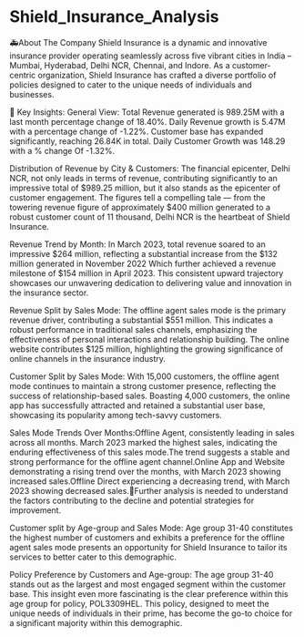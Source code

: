 # Shield_Insurance_Analysis
🚑About The Company
Shield Insurance is a dynamic and innovative insurance provider operating seamlessly across five vibrant cities in India – Mumbai, Hyderabad, Delhi NCR, Chennai, and Indore. As a customer-centric organization, Shield Insurance has crafted a diverse portfolio of policies designed to cater to the unique needs of individuals and businesses.

🌟 Key Insights:
General View:
Total Revenue generated is 989.25M with a last month percentage change of 18.40%.
Daily Revenue growth is 5.47M with a percentage change of -1.22%.
Customer base has expanded significantly, reaching 26.84K in total.
Daily Customer Growth was 148.29 with a % change Of -1.32%.

Distribution of Revenue by City & Customers: The financial epicenter, Delhi NCR, not only leads in terms of revenue, contributing significantly to an impressive total of $989.25 million, but it also stands as the epicenter of customer engagement. The figures tell a compelling tale — from the towering revenue figure of approximately $400 million generated to a robust customer count of 11 thousand, Delhi NCR is the heartbeat of Shield Insurance.

Revenue Trend by Month: In March 2023, total revenue soared to an impressive $264 million, reflecting a substantial increase from the $132 million generated in November 2022 Which further achieved a revenue milestone of $154 million in April 2023. This consistent upward trajectory showcases our unwavering dedication to delivering value and innovation in the insurance sector.

Revenue Split by Sales Mode: The offline agent sales mode is the primary revenue driver, contributing a substantial $551 million. This indicates a robust performance in traditional sales channels, emphasizing the effectiveness of personal interactions and relationship building. The online website contributes $125 million, highlighting the growing significance of online channels in the insurance industry.

Customer Split by Sales Mode: With 15,000 customers, the offline agent mode continues to maintain a strong customer presence, reflecting the success of relationship-based sales. Boasting 4,000 customers, the online app has successfully attracted and retained a substantial user base, showcasing its popularity among tech-savvy customers.

Sales Mode Trends Over Months:Offline Agent, consistently leading in sales across all months. March 2023 marked the highest sales, indicating the enduring effectiveness of this sales mode.The trend suggests a stable and strong performance for the offline agent channel.Online App and Website demonstrating a rising trend over the months, with March 2023 showing increased sales.Offline Direct experiencing a decreasing trend, with March 2023 showing decreased sales.Further analysis is needed to understand the factors contributing to the decline and potential strategies for improvement.

Customer split by Age-group and Sales Mode: Age group 31-40 constitutes the highest number of customers and exhibits a preference for the offline agent sales mode presents an opportunity for Shield Insurance to tailor its services to better cater to this demographic.

Policy Preference by Customers and Age-group: The age group 31-40 stands out as the largest and most engaged segment within the customer base. This insight even more fascinating is the clear preference within this age group for policy, POL3309HEL. This policy, designed to meet the unique needs of individuals in their prime, has become the go-to choice for a significant majority within this demographic.



